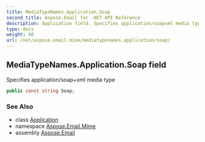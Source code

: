 ```yaml
---
title: MediaTypeNames.Application.Soap
second_title: Aspose.Email for .NET API Reference
description: Application field. Specifies application/soapxml media type
type: docs
weight: 40
url: /net/aspose.email.mime/mediatypenames.application/soap/
---
```

## MediaTypeNames.Application.Soap field

Specifies application/soap+xml media type

```csharp
public const string Soap;
```

### See Also

* class [Application](../)
* namespace [Aspose.Email.Mime](../../mediatypenames.application/)
* assembly [Aspose.Email](../../../)


